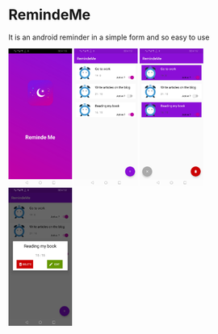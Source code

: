 # RemindeMe

It is an android reminder in a simple form and so easy to use

<img src="https://github.com/hossamhasanin/RemindeMe/blob/master/images/Screenshot_20190701_195509_com.hasanin.hossam.remindeme.jpg" width="25%" height="25%"/> <img src="https://github.com/hossamhasanin/RemindeMe/blob/master/images/Screenshot_20190701_195703_com.hasanin.hossam.remindeme.jpg" width="25%" height="25%"/> <img src="https://github.com/hossamhasanin/RemindeMe/blob/master/images/Screenshot_20190701_195710_com.hasanin.hossam.remindeme.jpg" width="25%" height="25%"/> <img src="https://github.com/hossamhasanin/RemindeMe/blob/master/images/Screenshot_20190701_195720_com.hasanin.hossam.remindeme.jpg" width="25%" height="25%"/>
